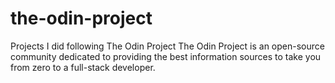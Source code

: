 # the-odin-project
Projects I did following The Odin Project
The Odin Project is an open-source community dedicated to providing the best information sources to take you from zero to a full-stack developer.
